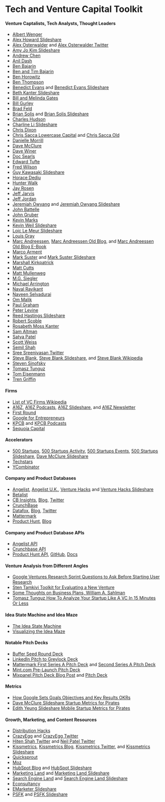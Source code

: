 Tech and Venture Capital Toolkit
====================

#### Venture Captalists, Tech Analysts, Thought Leaders

*   [Albert Wenger](http://continuations.com)
*   [Alex Howard Slideshare](http://www.slideshare.net/digiphile)
*   [Alex Osterwalder](http://www.alexosterwalder.com) and [Alex Osterwalder Twitter](https://twitter.com/alexosterwalder)
*   [Amy Jo Kim Slideshare](http://www.slideshare.net/amyjokim)
*   [Andrew Chen](http://andrewchen.co/list-of-essays)
*   [Anil Dash](http://dashes.com/anil)
*   [Ben Bajarin](http://atbenbajarin.com)  
*   [Ben and Tim Bajarin](https://techpinions.com) 
*   [Ben Horowitz](http://www.bhorowitz.com)   
*   [Ben Thompson](http://stratechery.com)  
*   [Benedict Evans](http://ben-evans.com) and [Benedict Evans Slideshare](http://www.slideshare.net/bge20)
*   [Beth Kanter Slideshare](http://www.slideshare.net/kanter)
*   [Bill and Melinda Gates](http://www.thegatesnotes.com) 
*   [Bill Gurley](http://abovethecrowd.com)
*   [Brad Feld](http://www.feld.com)
*   [Brian Solis](http://www.briansolis.com) and [Brian Solis Slideshare](http://www.slideshare.net/briansolis)
*   [Charles Hudson](http://www.charleshudson.net) 
*   [Charline Li Slideshare](http://www.slideshare.net/charleneli) 
*   [Chris Dixon](http://cdixon.org)   
*   [Chris Sacca Lowercase Capital](http://lowercasecapital.com) and [Chris Sacca Old](http://www.whatisleft.org/lookie_here/2005/09/want_to_do_busi.html) 
*   [Danielle Morrill](http://www.daniellemorrill.com) 
*   [Dave McClure](http://500hats.com)
*   [Dave Winer](http://scripting.com)   
*   [Doc Searls](http://blogs.law.harvard.edu/doc) 
*   [Edward Tufte](http://www.edwardtufte.com) 
*   [Fred Wilson](http://www.avc.com)   
*   [Guy Kawasaki Slideshare](http://www.slideshare.net/GKawasaki) 
*   [Horace Dediu](http://www.asymco.com) 
*   [Hunter Walk](http://hunterwalk.com)  
*   [Jay Rosen](http://pressthink.org)   
*   [Jeff Jarvis](http://buzzmachine.com) 
*   [Jeff Jordan](http://jeff.a16z.com)   
*   [Jeremiah Owyang](http://www.web-strategist.com/blog) and [Jeremiah Owyang Slideshare](http://www.slideshare.net/jeremiah_owyang) 
*   [John Battelle](http://battellemedia.com)   
*   [John Gruber](http://daringfireball.net)   
*   [Kevin Marks](http://www.kevinmarks.com)   
*   [Kevin Weil Slideshare](http://www.slideshare.net/kevinweil) 
*   [Loic Le Meur Slideshare](http://www.slideshare.net/loiclemeur)  
*   [Louis Gray](http://blog.louisgray.com)
*   [Marc Andreessen](http://blog.pmarca.com), [Marc Andreessen Old Blog](http://web.archive.org/web/20070701163748/http://blog.pmarca.com), and [Marc Andreessen Old Blog E-Book](http://a16z.com/2015/01/09/pmarca-blog-ebook) 
*   [Marco Arment](http://www.marco.org)
*   [Mark Suster](http://www.bothsidesofthetable.com) and [Mark Suster Slideshare](http://www.slideshare.net/msuster)
*   [Marshall Kirkpatrick](http://marshallk.com)
*   [Matt Cutts](http://www.mattcutts.com/blog)   
*   [Matt Mullenweg](http://ma.tt)
*   [M.G. Siegler](http://parislemon.com)   
*   [Michael Arrington](http://uncrunched.com) 
*   [Naval Ravikant](http://startupboy.com)
*   [Naveen Selvadurai](http://x.naveen.com)
*   [Om Malik](http://om.co)
*   [Paul Graham](http://paulgraham.com/articles.html)
*   [Peter Levine](http://peter.a16z.com)
*   [Reed Hastings Slideshare](http://www.slideshare.net/reed2001) 
*   [Robert Scoble](https://www.facebook.com/RobertScoble)
*   [Rosabeth Moss Kanter](http://blogs.hbr.org/rosabeth-moss-kanter)
*   [Sam Altman](http://blog.samaltman.com)
*   [Satya Patel](http://venturegeneratedcontent.com)
*   [Scott Weiss](http://scott.a16z.com)
*   [Semil Shah](http://blog.semilshah.com/about)
*   [Sree Sreenivasan Twitter](https://twitter.com/sree)  
*   [Steve Blank](http://steveblank.com), [Steve Blank Slideshare](http://www.slideshare.net/sblank), and [Steve Blank Wikipedia](http://en.wikipedia.org/wiki/Steve_Blank) 
*   [Steven Sinofsky](http://blog.learningbyshipping.com)
*   [Tomasz Tunguz](http://www.tomtunguz.com)
*   [Tom Eisenmann](http://platformsandnetworks.blogspot.com)
*   [Tren Griffin](http://25iq.com)

#### Firms

*   [List of VC Firms Wikipedia](http://en.wikipedia.org/wiki/List_of_venture_capital_firms) 
*   [A16Z](http://a16z.com), [A16Z Podcasts](https://soundcloud.com/a16z), [A16Z Slideshare](http://www.slideshare.net/a16z), and [A16Z Newsletter](http://us7.campaign-archive2.com/home/?u=35c671b34bb404149166bf755&amp;amp;amp;id=6da14709cd)
*   [First Round](http://firstround.com)
*   [Google for Entrepreneurs](https://www.googleforentrepreneurs.com) 
*   [KPCB](http://www.kpcb.com) and [KPCB Podcasts](https://soundcloud.com/kleinerperkins) 
*   [Sequoia Capital](http://www.sequoiacap.com) 

#### Accelerators 

*   [500 Startups](http://500.co), [500 Startups Activity](http://500.co/activity), [500 Startups Events](http://500.co/events), [500 Startups Slideshare](http://www.slideshare.net/500startups), [Dave McClure Slideshare](http://www.slideshare.net/dmc500hats) 
*   [Techstars](http://www.techstars.com)
*   [YCombinator](http://ycombinator.com)

#### Company and Product Databases

*   [Angelist](https://angel.co), [Angelist U.K.](https://angel.co/uk), [Venture Hacks](http://venturehacks.com) and [Venture Hacks Slideshare](http://www.slideshare.net/venturehacks)  
*   [Betalist](http://betalist.com)  
*   [CB Insights](https://www.cbinsights.com), [Blog](https://www.cbinsights.com/blog), [Twitter](https://twitter.com/CBinsights)  
*   [CrunchBase](http://www.crunchbase.com)  
*   [Datafox](http://www.datafox.co), [Blog](http://www.datafox.co/blog), [Twitter](https://twitter.com/datafoxco)
*   [Mattermark](http://mattermark.com)  
*   [Product Hunt](http://www.producthunt.com), [Blog](http://blog.producthunt.com)  

#### Company and Product Database APIs

*   [Angelist API](https://angel.co/api)  
*   [Crunchbase API](https://developer.crunchbase.com)  
*   [Product Hunt API](https://rrhoover.typeform.com/to/U49PTQ), [GitHub](https://github.com/producthunt/producthunt-api), [Docs](https://api.producthunt.com/v1/docs) 

#### Venture Analysis from Different Angles

*   [Google Ventures Research Sprint Questions to Ask Before Starting User Research](http://www.gv.com/lib/questions-to-ask-before-starting-user-research)  
*   [Sten Tamkivi Toolkit for Evaluating a New Venture](https://medium.com/@seikatsu/toolkit-for-evaluating-a-new-venture-c6ee623a4bca)  
*   [Some Thoughts on Business Plans, William A. Sahlman](http://www.i-net.ch/wp-content/uploads/2013/09/Sahlman-Business-Plans.pdf)  
*   [Tomasz Tunguz How To Analyze Your Startup Like A VC In 15 Minutes Or Less](http://tomtunguz.com/diagrams)  

#### Idea State Machine and Idea Maze

*   [The Idea State Machine](http://4.bp.blogspot.com/-RCxMdE8gF7w/UeZVFGPqBiI/AAAAAAAAAKA/Cxxwe40cSao/s1600/Idea+State+Machine.jpg)
*   [Visualizing the Idea Maze](http://1.bp.blogspot.com/-HOE9rpL0jeU/UeZXIMK-NtI/AAAAAAAAAKQ/8JNAWTxFwLg/s1600/The+Idea+Maze.jpg)  
 
#### Notable Pitch Decks

*   [Buffer Seed Round Deck](http://www.slideshare.net/Bufferapp/buffer-seedrounddeck)  
*   [LinkedIn Pitch to Greylock Deck](http://reidhoffman.org/linkedin-pitch-to-greylock)  
*   [Mattermark First Series A Pitch Deck](http://www.slideshare.net/DanielleMorrill/mattermark-1st-series-a-deck) and [Second Series A Pitch Deck](http://www.slideshare.net/DanielleMorrill/mattermark-2nd-final-series-a-deck)  
*   [Mint.com Pre-Launch Pitch Deck](http://www.slideshare.net/hnshah/mintcom-prelaunch-pitch-deck)  
*   [Mixpanel Pitch Deck Blog Post](https://mixpanel.com/blog/2014/12/18/open-sourcing-our-pitch-deck-that-helped-us-get-our-865m-valuation) and [Pitch Deck](http://www.slideshare.net/metrics1/mixpanel-our-pitch-deck-that-we-used-to-raise-65m) 

#### Metrics

*   [How Google Sets Goals Objectives and Key Results OKRs](https://www.gv.com/lib/how-google-sets-goals-objectives-and-key-results-okrs) 
*   [Dave McClure Slideshare Startup Metrics for Pirates](http://www.slideshare.net/dmc500hats/startup-metrics-for-pirates-long-version)  
*   [Edith Yeung Slideshare Mobile Startup Metrics for Pirates](http://www.slideshare.net/EdithYeung/startup-metrics-for-mobile-pirates-moaarrr) 

#### Growth, Marketing, and Content Resources

*   [Distribution Hacks](http://distributionhacks.com) 
*   [CrazyEgg](http://www.crazyegg.com) and [CrazyEgg Twitter](https://twitter.com/CrazyEgg)  
*   [Hiten Shah Twitter](https://twitter.com/hnshah) and [Neil Patel Twitter](https://twitter.com/neilpatel)
*   [Kissmetrics](https://www.kissmetrics.com), [Kissmetrics Blog](https://blog.kissmetrics.com), [Kissmetrics Twitter](https://twitter.com/KISSmetrics), and [Kissmetrics Slideshare](http://www.slideshare.net/kissmetrics)  
*   [Quicksprout](http://www.quicksprout.com)  
*   [Moz](http://moz.com) 
*   [HubSpot Blog](http://blog.hubspot.com) and [HubSpot Slideshare](http://www.slideshare.net/HubSpot)  
*   [Marketing Land](http://marketingland.com) and [Marketing Land Slideshare](http://www.slideshare.net/marketing-land)  
*   [Search Engine Land](http://searchengineland.com) and [Search Engine Land Slideshare](http://www.slideshare.net/searchengineland) 
*   [Econsultancy](https://econsultancy.com)  
*   [EMarketer Slideshare](http://www.slideshare.net/eMarketerInc) 
*   [PSFK](http://www.psfk.com) and [PSFK Slideshare](http://www.slideshare.net/PSFK) 
